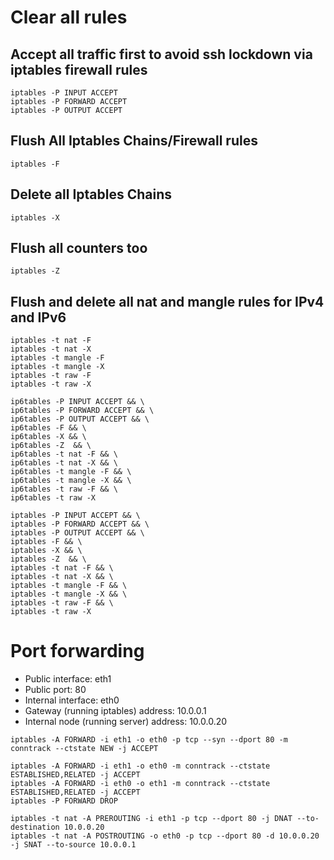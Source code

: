 # Clear all rules

## Accept all traffic first to avoid ssh lockdown via iptables firewall rules
```
iptables -P INPUT ACCEPT
iptables -P FORWARD ACCEPT
iptables -P OUTPUT ACCEPT
```

## Flush All Iptables Chains/Firewall rules
```
iptables -F
```

## Delete all Iptables Chains
```
iptables -X
```

## Flush all counters too
```
iptables -Z 
```

## Flush and delete all nat and mangle rules for IPv4 and IPv6
```
iptables -t nat -F
iptables -t nat -X
iptables -t mangle -F
iptables -t mangle -X
iptables -t raw -F
iptables -t raw -X 
```

```
ip6tables -P INPUT ACCEPT && \
ip6tables -P FORWARD ACCEPT && \
ip6tables -P OUTPUT ACCEPT && \
ip6tables -F && \
ip6tables -X && \
ip6tables -Z  && \
ip6tables -t nat -F && \
ip6tables -t nat -X && \
ip6tables -t mangle -F && \
ip6tables -t mangle -X && \
ip6tables -t raw -F && \
ip6tables -t raw -X 
```

```
iptables -P INPUT ACCEPT && \
iptables -P FORWARD ACCEPT && \
iptables -P OUTPUT ACCEPT && \
iptables -F && \
iptables -X && \
iptables -Z  && \
iptables -t nat -F && \
iptables -t nat -X && \
iptables -t mangle -F && \
iptables -t mangle -X && \
iptables -t raw -F && \
iptables -t raw -X 
```

# Port forwarding

* Public interface: eth1
* Public port: 80
* Internal interface: eth0
* Gateway (running iptables) address: 10.0.0.1
* Internal node (running server) address: 10.0.0.20

```
iptables -A FORWARD -i eth1 -o eth0 -p tcp --syn --dport 80 -m conntrack --ctstate NEW -j ACCEPT

iptables -A FORWARD -i eth1 -o eth0 -m conntrack --ctstate ESTABLISHED,RELATED -j ACCEPT
iptables -A FORWARD -i eth0 -o eth1 -m conntrack --ctstate ESTABLISHED,RELATED -j ACCEPT
iptables -P FORWARD DROP

iptables -t nat -A PREROUTING -i eth1 -p tcp --dport 80 -j DNAT --to-destination 10.0.0.20
iptables -t nat -A POSTROUTING -o eth0 -p tcp --dport 80 -d 10.0.0.20 -j SNAT --to-source 10.0.0.1
```
